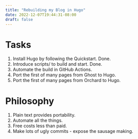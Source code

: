 ```yaml
---
title: "Rebuilding my Blog in Hugo"
date: 2022-12-07T19:44:31-08:00
draft: false
---
```


# Tasks

1. Install Hugo by following the Quickstart. Done.
2. Introduce scripts/ to build and start. Done.
3. Automate the build in GitHub Actions.
4. Port the first of many pages from Ghost to Hugo.
5. Port the first of many pages from Orchard to Hugo.

# Philosophy

1. Plain text provides portability.
2. Automate all the things.
3. Free costs less than paid.
4. Make lots of ugly commits - expose the sausage making.
